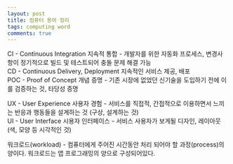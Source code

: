 ```yaml
---
layout: post
title: 컴퓨터 용어 정리
tags: computing word
comments: true
---
```

CI - Continuous Integration 지속적 통합 - 개발자를 위한 자동화 프로세스, 변경사항이 정기적으로 빌드 및 테스트되어 충돌 문제 해결 가능  
CD - Continuous Delivery, Deployment 지속적인 서비스 제공, 배포  
POC - Proof of Concept 개념 증명 - 기존 시장에 없었던 신기술을 도입하기 전에 이를 검증하는 것, 타당성 증명  

UX - User Experience 사용자 경험 - 서비스를 직접적, 간접적으로 이용하면서 느끼는 반응과 행동들을 설계하는 것 (구상, 설계하는 것)  
UI - User Interface 시용자 인터페이스 - 서비스 사용자가 보게될 디자인, 레이아웃 (색, 모양 등 시각적인 것)

워크로드(workload) - 컴퓨터에게 주어진 시간동안 처리 되어야 할 과정(process)의 양이다. 워크로드는 앱 프로그래밍의 양으로 구성되어있다.